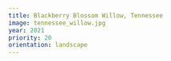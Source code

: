 ```yaml
---
title: Blackberry Blossom Willow, Tennessee
image: tennessee_willow.jpg
year: 2021
priority: 20
orientation: landscape
---
```

